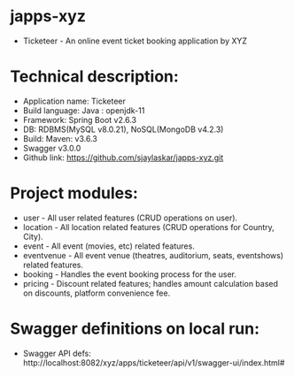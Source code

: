 # japps-xyz
* Ticketeer - An online event ticket booking application by XYZ

# Technical description:
* Application name: Ticketeer
* Build language: Java : openjdk-11
* Framework: Spring Boot v2.6.3
* DB: RDBMS(MySQL v8.0.21), NoSQL(MongoDB v4.2.3)
* Build: Maven: v3.6.3
* Swagger v3.0.0
* Github link: https://github.com/sjaylaskar/japps-xyz.git

# Project modules:
* user - All user related features (CRUD operations on user).
* location - All location related features (CRUD operations for Country, City).
* event - All event (movies, etc) related features.
* eventvenue - All event venue (theatres, auditorium, seats, eventshows) related features.
* booking - Handles the event booking process for the user.
* pricing - Discount related features; handles amount calculation based on discounts, platform convenience fee.

# Swagger definitions on local run:
* Swagger API defs: http://localhost:8082/xyz/apps/ticketeer/api/v1/swagger-ui/index.html#

